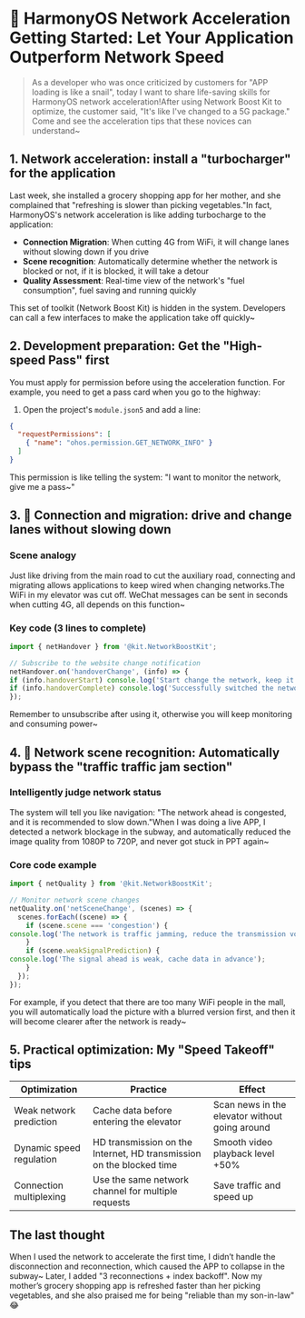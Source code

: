 # 🚀 HarmonyOS Network Acceleration Getting Started: Let Your Application Outperform Network Speed

> As a developer who was once criticized by customers for "APP loading is like a snail", today I want to share life-saving skills for HarmonyOS network acceleration!After using Network Boost Kit to optimize, the customer said, "It's like I've changed to a 5G package." Come and see the acceleration tips that these novices can understand~


## 1. Network acceleration: install a "turbocharger" for the application

Last week, she installed a grocery shopping app for her mother, and she complained that "refreshing is slower than picking vegetables."In fact, HarmonyOS's network acceleration is like adding turbocharge to the application:
- **Connection Migration**: When cutting 4G from WiFi, it will change lanes without slowing down if you drive
- **Scene recognition**: Automatically determine whether the network is blocked or not, if it is blocked, it will take a detour
- **Quality Assessment**: Real-time view of the network's "fuel consumption", fuel saving and running quickly

This set of toolkit (Network Boost Kit) is hidden in the system. Developers can call a few interfaces to make the application take off quickly~


## 2. Development preparation: Get the "High-speed Pass" first

You must apply for permission before using the acceleration function. For example, you need to get a pass card when you go to the highway:
1. Open the project's `module.json5` and add a line:
```json
{
  "requestPermissions": [
    { "name": "ohos.permission.GET_NETWORK_INFO" }
  ]
}
```  
This permission is like telling the system: "I want to monitor the network, give me a pass~"


## 3. 🚗 Connection and migration: drive and change lanes without slowing down

### Scene analogy
Just like driving from the main road to cut the auxiliary road, connecting and migrating allows applications to keep wired when changing networks.The WiFi in my elevator was cut off. WeChat messages can be sent in seconds when cutting 4G, all depends on this function~

### Key code (3 lines to complete)
```typescript
import { netHandover } from '@kit.NetworkBoostKit';

// Subscribe to the website change notification
netHandover.on('handoverChange', (info) => {
if (info.handoverStart) console.log('Start change the network, keep it safe and don't panic');
if (info.handoverComplete) console.log('Successfully switched the network, continue to rush');
});
```  
Remember to unsubscribe after using it, otherwise you will keep monitoring and consuming power~


## 4. 📡 Network scene recognition: Automatically bypass the "traffic traffic jam section"

### Intelligently judge network status
The system will tell you like navigation: "The network ahead is congested, and it is recommended to slow down."When I was doing a live APP, I detected a network blockage in the subway, and automatically reduced the image quality from 1080P to 720P, and never got stuck in PPT again~

### Core code example
```typescript
import { netQuality } from '@kit.NetworkBoostKit';

// Monitor network scene changes
netQuality.on('netSceneChange', (scenes) => {
  scenes.forEach((scene) => {
    if (scene.scene === 'congestion') {
console.log('The network is traffic jamming, reduce the transmission volume');
    }
    if (scene.weakSignalPrediction) {
console.log('The signal ahead is weak, cache data in advance');
    }
  });
});
```  
For example, if you detect that there are too many WiFi people in the mall, you will automatically load the picture with a blurred version first, and then it will become clearer after the network is ready~


## 5. Practical optimization: My "Speed ​​Takeoff" tips

| Optimization | Practice | Effect |
|----------------|-------------------------------|---------------------|  
| Weak network prediction | Cache data before entering the elevator | Scan news in the elevator without going around |
| Dynamic speed regulation | HD transmission on the Internet, HD transmission on the blocked time | Smooth video playback level +50% |
| Connection multiplexing | Use the same network channel for multiple requests | Save traffic and speed up |


## The last thought

When I used the network to accelerate the first time, I didn’t handle the disconnection and reconnection, which caused the APP to collapse in the subway~ Later, I added "3 reconnections + index backoff". Now my mother’s grocery shopping app is refreshed faster than her picking vegetables, and she also praised me for being "reliable than my son-in-law" 😂
